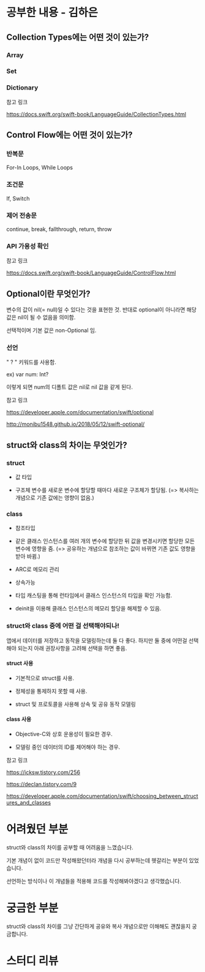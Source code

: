 # 공부한 내용 - 김하은
## Collection Types에는 어떤 것이 있는가?

### Array

### Set

### Dictionary

참고 링크

https://docs.swift.org/swift-book/LanguageGuide/CollectionTypes.html

## Control Flow에는 어떤 것이 있는가?

### 반복문
For-In Loops, While Loops

### 조건문
If, Switch

### 제어 전송문
continue, break, fallthrough, return, throw

### API 가용성 확인 

참고 링크

https://docs.swift.org/swift-book/LanguageGuide/ControlFlow.html

## Optional이란 무엇인가?

변수의 값이 nil(= null)일 수 있다는 것을 표현한 것. 반대로 optional이 아니라면 해당 값은 nil이 될 수 없음을 의미함.

선택적이며 기본 값은 non-Optional 임.

### 선언

" ? " 키워드를 사용함.

ex) var num: Int?

이렇게 되면 num의 디폴트 값은 nil로 nil 값을 같게 된다.

참고 링크

https://developer.apple.com/documentation/swift/optional

http://monibu1548.github.io/2018/05/12/swift-optional/

## struct와 class의 차이는 무엇인가?

### struct

* 값 타입

* 구조체 변수를 새로운 변수에 할당할 때마다 새로운 구조체가 할당됨. (=> 복사하는 개념으로 기존 값에는 영향이 없음.)

### class

* 참조타입

* 같은 클래스 인스턴스를 여러 개의 변수에 할당한 뒤 값을 변경시키면 할당한 모든 변수에 영향을 줌. (=> 공유하는 개념으로 참조하는 값이 바뀌면 기존 값도 영향을 받아 바뀜.)

* ARC로 메모리 관리

* 상속가능

* 타입 캐스팅을 통해 런타임에서 클래스 인스턴스의 타입을 확인 가능함.

* deinit을 이용해 클래스 인스턴스의 메모리 할당을 해제할 수 있음.

### struct와 class 중에 어떤 걸 선택해야되나!

앱에서 데이터를 저장하고 동작을 모델링하는데 둘 다 좋다. 하지만 둘 중에 어떤걸 선택해야 되는지 아래 권장사항을 고려해 선택을 하면 좋음.

#### struct 사용

* 기본적으로 struct를 사용.

* 정체성을 통제하지 못할 때 사용.

* struct 및 프로토콜을 사용해 상속 및 공유 동작 모델링

#### class 사용

* Objective-C와 상호 운용성이 필요한 경우.

* 모델링 중인 데이터의 ID를 제어해야 하는 경우.

참고 링크

https://icksw.tistory.com/256

https://declan.tistory.com/9

https://developer.apple.com/documentation/swift/choosing_between_structures_and_classes

# 어려웠던 부분
struct와 class의 차이를 공부할 때 어려움을 느꼈습니다.

기본 개념이 없이 코드만 작성해왔던터라 개념을 다시 공부하는데 헷갈리는 부분이 있었습니다.

선언하는 방식이나 이 개념들을 적용해 코드를 작성해봐야겠다고 생각했습니다.

# 궁금한 부분
struct와 class의 차이를 그냥 간단하게 공유와 복사 개념으로만 이해해도 괜찮을지 궁금합니다.

# 스터디 리뷰